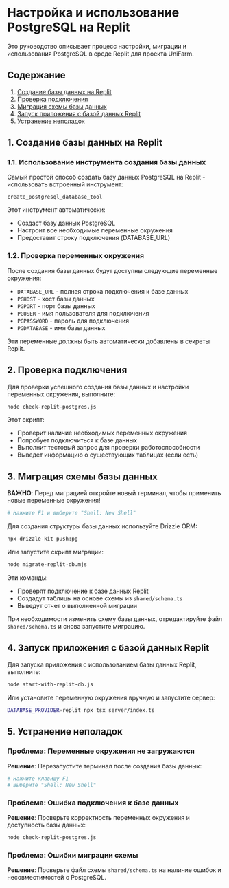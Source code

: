 # Настройка и использование PostgreSQL на Replit

Это руководство описывает процесс настройки, миграции и использования PostgreSQL в среде Replit для проекта UniFarm.

## Содержание

1. [Создание базы данных на Replit](#1-создание-базы-данных-на-replit)
2. [Проверка подключения](#2-проверка-подключения)
3. [Миграция схемы базы данных](#3-миграция-схемы-базы-данных)
4. [Запуск приложения с базой данных Replit](#4-запуск-приложения-с-базой-данных-replit)
5. [Устранение неполадок](#5-устранение-неполадок)

## 1. Создание базы данных на Replit

### 1.1. Использование инструмента создания базы данных

Самый простой способ создать базу данных PostgreSQL на Replit - использовать встроенный инструмент:

```
create_postgresql_database_tool
```

Этот инструмент автоматически:
- Создаст базу данных PostgreSQL
- Настроит все необходимые переменные окружения
- Предоставит строку подключения (DATABASE_URL)

### 1.2. Проверка переменных окружения

После создания базы данных будут доступны следующие переменные окружения:

- `DATABASE_URL` - полная строка подключения к базе данных
- `PGHOST` - хост базы данных
- `PGPORT` - порт базы данных
- `PGUSER` - имя пользователя для подключения
- `PGPASSWORD` - пароль для подключения
- `PGDATABASE` - имя базы данных

Эти переменные должны быть автоматически добавлены в секреты Replit.

## 2. Проверка подключения

Для проверки успешного создания базы данных и настройки переменных окружения, выполните:

```bash
node check-replit-postgres.js
```

Этот скрипт:
- Проверит наличие необходимых переменных окружения
- Попробует подключиться к базе данных
- Выполнит тестовый запрос для проверки работоспособности
- Выведет информацию о существующих таблицах (если есть)

## 3. Миграция схемы базы данных

**ВАЖНО**: Перед миграцией откройте новый терминал, чтобы применить новые переменные окружения!

```bash
# Нажмите F1 и выберите "Shell: New Shell"
```

Для создания структуры базы данных используйте Drizzle ORM:

```bash
npx drizzle-kit push:pg
```

Или запустите скрипт миграции:

```bash
node migrate-replit-db.mjs
```

Эти команды:
- Проверят подключение к базе данных Replit
- Создадут таблицы на основе схемы из `shared/schema.ts`
- Выведут отчет о выполненной миграции

При необходимости изменить схему базы данных, отредактируйте файл `shared/schema.ts` и снова запустите миграцию.

## 4. Запуск приложения с базой данных Replit

Для запуска приложения с использованием базы данных Replit, выполните:

```bash
node start-with-replit-db.js
```

Или установите переменную окружения вручную и запустите сервер:

```bash
DATABASE_PROVIDER=replit npx tsx server/index.ts
```

## 5. Устранение неполадок

### Проблема: Переменные окружения не загружаются

**Решение**: Перезапустите терминал после создания базы данных:

```bash
# Нажмите клавишу F1
# Выберите "Shell: New Shell"
```

### Проблема: Ошибка подключения к базе данных

**Решение**: Проверьте корректность переменных окружения и доступность базы данных:

```bash
node check-replit-postgres.js
```

### Проблема: Ошибки миграции схемы

**Решение**: Проверьте файл схемы `shared/schema.ts` на наличие ошибок и несовместимостей с PostgreSQL.